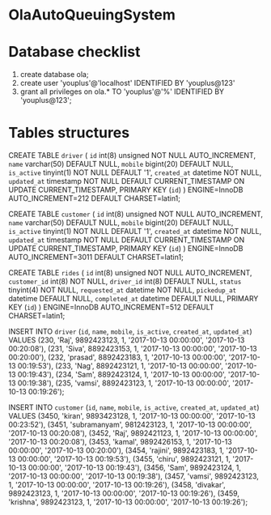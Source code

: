 # OlaAutoQueuingSystem



# Database checklist
  1. create database ola;
  2. create user 'youplus'@'localhost' IDENTIFIED BY 'youplus@123'
  3. grant all privileges on ola.* TO 'youplus'@'%' IDENTIFIED BY 'youplus@123';

# Tables structures

  CREATE TABLE `driver` (
    `id` int(8) unsigned NOT NULL AUTO_INCREMENT,
    `name` varchar(50) DEFAULT NULL,
    `mobile` bigint(20) DEFAULT NULL,
    `is_active` tinyint(1) NOT NULL DEFAULT '1',
    `created_at` datetime NOT NULL,
    `updated_at` timestamp NOT NULL DEFAULT CURRENT_TIMESTAMP ON UPDATE CURRENT_TIMESTAMP,
     PRIMARY KEY (`id`)
  ) ENGINE=InnoDB AUTO_INCREMENT=212 DEFAULT CHARSET=latin1;

  CREATE TABLE `customer` (
    `id` int(8) unsigned NOT NULL AUTO_INCREMENT,
    `name` varchar(50) DEFAULT NULL,
    `mobile` bigint(20) DEFAULT NULL,
    `is_active` tinyint(1) NOT NULL DEFAULT '1',
    `created_at` datetime NOT NULL,
    `updated_at` timestamp NOT NULL DEFAULT CURRENT_TIMESTAMP ON UPDATE CURRENT_TIMESTAMP,
     PRIMARY KEY (`id`)
  ) ENGINE=InnoDB AUTO_INCREMENT=3011 DEFAULT CHARSET=latin1;


  CREATE TABLE `rides` (
    `id` int(8) unsigned NOT NULL AUTO_INCREMENT,
    `customer_id` int(8) NOT NULL,
     `driver_id` int(8) DEFAULT NULL,
    `status` tinyint(4) NOT NULL,
    `requested_at` datetime NOT NULL,
    `pickedup_at` datetime DEFAULT NULL,
    `completed_at` datetime DEFAULT NULL,
     PRIMARY KEY (`id`)
  ) ENGINE=InnoDB AUTO_INCREMENT=512 DEFAULT CHARSET=latin1;



  INSERT INTO `driver` (`id`, `name`, `mobile`, `is_active`, `created_at`, `updated_at`)
  VALUES
  	(230, 'Raj', 9892423123, 1, '2017-10-13 00:00:00', '2017-10-13 00:20:08'),
  	(231, 'Siva', 8892423153, 1, '2017-10-13 00:00:00', '2017-10-13 00:20:00'),
  	(232, 'prasad', 8892423183, 1, '2017-10-13 00:00:00', '2017-10-13 00:19:53'),
  	(233, 'Nag', 8892423121, 1, '2017-10-13 00:00:00', '2017-10-13 00:19:43'),
  	(234, 'Sam', 8892423124, 1, '2017-10-13 00:00:00', '2017-10-13 00:19:38'),
  	(235, 'vamsi', 8892423123, 1, '2017-10-13 00:00:00', '2017-10-13 00:19:26');


 INSERT INTO `customer` (`id`, `name`, `mobile`, `is_active`, `created_at`, `updated_at`)
 VALUES
 	(3450, 'kiran', 9893423128, 1, '2017-10-13 00:00:00', '2017-10-13 00:23:52'),
 	(3451, 'subramanyam', 9812423123, 1, '2017-10-13 00:00:00', '2017-10-13 00:20:08'),
 	(3452, 'Raj', 9892421123, 1, '2017-10-13 00:00:00', '2017-10-13 00:20:08'),
 	(3453, 'kamal', 9892426153, 1, '2017-10-13 00:00:00', '2017-10-13 00:20:00'),
 	(3454, 'rajini', 9892423183, 1, '2017-10-13 00:00:00', '2017-10-13 00:19:53'),
 	(3455, 'chiru', 9892423121, 1, '2017-10-13 00:00:00', '2017-10-13 00:19:43'),
 	(3456, 'Sam', 9892423124, 1, '2017-10-13 00:00:00', '2017-10-13 00:19:38'),
 	(3457, 'vamsi', 9892423123, 1, '2017-10-13 00:00:00', '2017-10-13 00:19:26'),
 	(3458, 'divakar', 9892423123, 1, '2017-10-13 00:00:00', '2017-10-13 00:19:26'),
 	(3459, 'krishna', 9892423123, 1, '2017-10-13 00:00:00', '2017-10-13 00:19:26');

